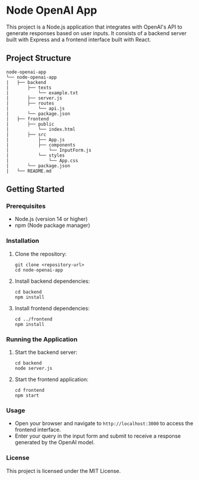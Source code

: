 # Node OpenAI App

This project is a Node.js application that integrates with OpenAI's API to generate responses based on user inputs. It consists of a backend server built with Express and a frontend interface built with React.

## Project Structure

```
node-openai-app
└── node-openai-app
|   ├── backend
|       ├── texts
|           └── example.txt
|       ├── server.js
|       ├── routes
|           └── api.js
|       └── package.json
|   ├── frontend
|       ├── public
|           └── index.html
|       ├── src
|           ├── App.js
|           ├── components
|               └── InputForm.js
|           └── styles
|               └── App.css
|       └── package.json
|   └── README.md
```

## Getting Started

### Prerequisites

- Node.js (version 14 or higher)
- npm (Node package manager)

### Installation

1. Clone the repository:
   ```
   git clone <repository-url>
   cd node-openai-app
   ```

2. Install backend dependencies:
   ```
   cd backend
   npm install
   ```

3. Install frontend dependencies:
   ```
   cd ../frontend
   npm install
   ```

### Running the Application

1. Start the backend server:
   ```
   cd backend
   node server.js
   ```

2. Start the frontend application:
   ```
   cd frontend
   npm start
   ```

### Usage

- Open your browser and navigate to `http://localhost:3000` to access the frontend interface.
- Enter your query in the input form and submit to receive a response generated by the OpenAI model.

### License

This project is licensed under the MIT License.